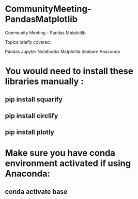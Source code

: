 # CommunityMeeting-PandasMatplotlib
Community Meeting - Pandas Matplotlib


Topics briefly covered:

Pandas
Jupyter Notebooks
Matplotlib
Seaborn
Anaconda


# You would need to install these libraries manually :

## pip install squarify
## pip install circlify
## pip install plotly


# Make sure you have conda environment activated if using Anaconda:

## conda activate base
